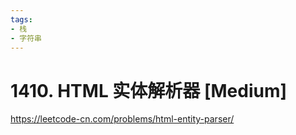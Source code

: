 ```yaml
---
tags:
- 栈
- 字符串
---
```


# 1410. HTML 实体解析器 [Medium]

<https://leetcode-cn.com/problems/html-entity-parser/>
